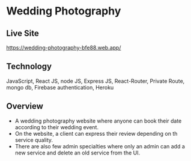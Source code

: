 # Wedding Photography

## Live Site 
https://wedding-photography-bfe88.web.app/

## Technology
JavaScript, React JS, node JS, Express JS, React-Router, Private Route, mongo db,
Firebase authentication, Heroku

## Overview

* A wedding photography website where anyone can
book their date according to their wedding event.
* On the website, a client can express their review depending on th
service quality.
* There are also few admin specialties where only
an admin can add a new service and delete an old service from
the UI. 
